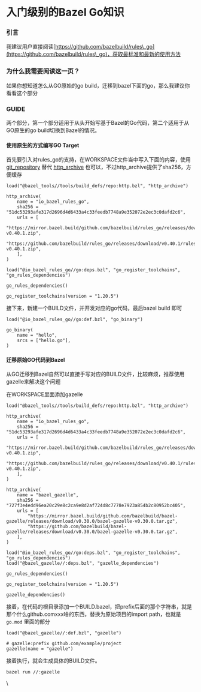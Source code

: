 # 入门级别的Bazel Go知识

### 引言

我建议用户直接阅读[https://github.com/bazelbuild/rules\_go](https://github.com/bazelbuild/rules\_go)，获取最标准和最新的使用方法



### 为什么我需要阅读这一页？

如果你想知道怎么从GO原始的go build，迁移到bazel下面的go，那么我建议你看看这个部分

### GUIDE

两个部分，第一个部分适用于从头开始写基于Bazel的Go代码，第二个适用于从GO原生的go build切换到Bazel的情况。

#### 使用原生的方式编写GO Target

首先要引入对rules\_go的支持，在WORKSPACE文件当中写入下面的内容，使用 [git\_repository](https://docs.bazel.build/versions/master/repo/git.html) 替代 [http\_archive](https://docs.bazel.build/versions/master/repo/http.html#http\_archive) 也可以，不过http\_archive提供了sha256，方便缓存&#x20;

```
load("@bazel_tools//tools/build_defs/repo:http.bzl", "http_archive")

http_archive(
    name = "io_bazel_rules_go",
    sha256 = "51dc53293afe317d2696d4d6433a4c33feedb7748a9e352072e2ec3c0dafd2c6",
    urls = [
        "https://mirror.bazel.build/github.com/bazelbuild/rules_go/releases/download/v0.40.1/rules_go-v0.40.1.zip",
        "https://github.com/bazelbuild/rules_go/releases/download/v0.40.1/rules_go-v0.40.1.zip",
    ],
)

load("@io_bazel_rules_go//go:deps.bzl", "go_register_toolchains", "go_rules_dependencies")

go_rules_dependencies()

go_register_toolchains(version = "1.20.5")
```

接下来，新建一个BUILD文件，并开发对应的go代码，最后bazel build 即可

```
load("@io_bazel_rules_go//go:def.bzl", "go_binary")

go_binary(
    name = "hello",
    srcs = ["hello.go"],
)
```



#### 迁移原始GO代码到Bazel

从GO迁移到Bazel自然可以直接手写对应的BUILD文件，比较麻烦，推荐使用gazelle来解决这个问题

在WORKSPACE里面添加gazelle

```
load("@bazel_tools//tools/build_defs/repo:http.bzl", "http_archive")

http_archive(
    name = "io_bazel_rules_go",
    sha256 = "51dc53293afe317d2696d4d6433a4c33feedb7748a9e352072e2ec3c0dafd2c6",
    urls = [
        "https://mirror.bazel.build/github.com/bazelbuild/rules_go/releases/download/v0.40.1/rules_go-v0.40.1.zip",
        "https://github.com/bazelbuild/rules_go/releases/download/v0.40.1/rules_go-v0.40.1.zip",
    ],
)

http_archive(
    name = "bazel_gazelle",
    sha256 = "727f3e4edd96ea20c29e8c2ca9e8d2af724d8c7778e7923a854b2c80952bc405",
    urls = [
        "https://mirror.bazel.build/github.com/bazelbuild/bazel-gazelle/releases/download/v0.30.0/bazel-gazelle-v0.30.0.tar.gz",
        "https://github.com/bazelbuild/bazel-gazelle/releases/download/v0.30.0/bazel-gazelle-v0.30.0.tar.gz",
    ],
)

load("@io_bazel_rules_go//go:deps.bzl", "go_register_toolchains", "go_rules_dependencies")
load("@bazel_gazelle//:deps.bzl", "gazelle_dependencies")

go_rules_dependencies()

go_register_toolchains(version = "1.20.5")

gazelle_dependencies()
```

接着，在代码的根目录添加一个BUILD.bazel，把prefix后面的那个字符串，就是那个什么github.comxxx啥的东西，替换为原始项目的import path，也就是 `go.mod` 里面的部分

```
load("@bazel_gazelle//:def.bzl", "gazelle")

# gazelle:prefix github.com/example/project
gazelle(name = "gazelle")
```

接着执行，就会生成具体的BUILD文件。

```
bazel run //:gazelle
```

\
